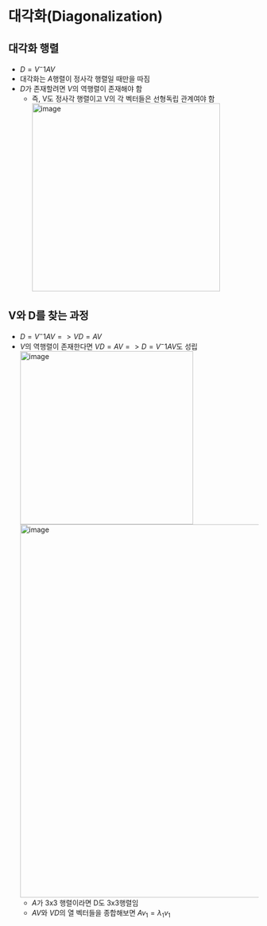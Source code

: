 # 대각화(Diagonalization)


## 대각화 행렬

- $D = V^-1AV$
- 대각화는 $A$행렬이 정사각 행렬일 때만을 따짐
- $D$가 존재할려면 $V$의 역행렬이 존재해야 함
  - 즉, V도 정사각 행렬이고 V의 각 벡터들은 선형독립 관계여야 함 <br/>
    <img width="378" alt="image" src="https://github.com/y100861/Linear_Algebra/assets/107607076/7196c1ec-4186-4908-8812-a464e7dc84b0"> <br/>


## V와 D를 찾는 과정

- $D = V^-1AV => VD = AV$
- $V$의 역행렬이 존재한다면 $VD = AV => D = V^-1AV$도 성립 <br/>
  <img width="348" alt="image" src="https://github.com/y100861/Linear_Algebra/assets/107607076/b1b8fc27-98ed-4f64-85f1-4ed2aa768bca"> <br/>
  <img width="750" alt="image" src="https://github.com/y100861/Linear_Algebra/assets/107607076/88d866a1-dc49-4978-88c4-87b7cf80de07"> <br/>
  - $A$가 3x3 행렬이라면 D도 3x3행렬임
  - $AV$와 $VD$의 열 벡터들을 종합해보면 $Av_1 = \lambda_1v_1$
